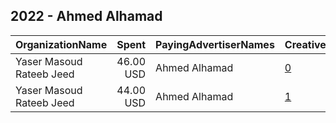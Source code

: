 ## 2022 - Ahmed Alhamad 
|OrganizationName|Spent|PayingAdvertiserNames|CreativeUrls|Impressions|Genders|AgeBrackets|CountryCodes|BillingAddresses|CandidateBallotInformation|
|:---|---:|:---|:---|---:|:---|:---|:---|:---|:---|
|Yaser Masoud Rateeb Jeed|46.00 USD|Ahmed Alhamad|[0](https://www.snap.com/political-ads/asset/5e94fcc2494adb33c33201edf7297f22af8ed6bcc1a7343ce4f6330d80a8ea72?mediaType=mp4)|12,901||25+|kuwait|"Salmiya, 1 st,Kuwait,00965,KW"||
|Yaser Masoud Rateeb Jeed|44.00 USD|Ahmed Alhamad|[1](https://www.snap.com/political-ads/asset/69b2acb48cafa8f32fba525d18a36098042aa58d4a4e57e443dbd56b394c166a?mediaType=mp4)|12,266||25+|kuwait|"Salmiya, 1 st,Kuwait,00965,KW"||

